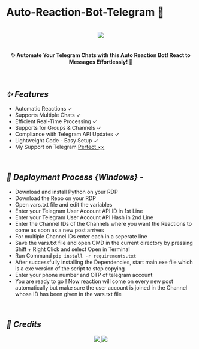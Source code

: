 # **Auto-Reaction-Bot-Telegram 🚀**
<br>

<div align='center'> 
<a href='https://t.me/+Vq1OUKQIB0YxMmRl'>
<img src='https://img.shields.io/badge/Telegram-The Method Zone-blue?logo=telegram&style=flat'> 
</a>
</div>
<br>
<h4 align="center">✨ Automate Your Telegram Chats with this Auto Reaction Bot! React to Messages Effortlessly! 🚀</h4>

<br>

## _✨ Features_
- Automatic Reactions ✓
- Supports Multiple Chats ✓
- Efficient Real-Time Processing ✓
- Supports for Groups & Channels ✓
- Compliance with Telegram API Updates ✓
- Lightweight Code - Easy Setup ✓
- My Support on Telegram <a href="https://t.me/perfect26456">Perfect ×͜×</a>

<br>

## _🚀 Deployment Process {Windows} -_

- Download and install Python on your RDP
- Download the Repo on your RDP
- Open vars.txt file and edit the variables
- Enter your Telegram User Account API ID in 1st Line
- Enter your Telegram User Account API Hash in 2nd Line
- Enter the Channel IDs of the Channels where you want the Reactions to come as soon as a new post arrives
- For multiple Channel IDs enter each in a seperate line
- Save the vars.txt file and open CMD in the current directory by pressing Shift + Right Click and select Open in Terminal
- Run Command ``` pip install -r requirements.txt ```
- After successfully installing the Dependencies, start main.exe file which is a exe version of the script to stop copying
- Enter your phone number and OTP of telegram account
- You are ready to go ! Now reaction will come on every new post automatically but make sure the user account is joined in the Channel whose ID has been given in the vars.txt file

<br>

## _🎯 Credits_

<div align='center'> 
<a href='https://t.me/perfect26456'>
<img src='https://img.shields.io/badge/Telegram-Perfect-blue?logo=telegram&style=flat'> 
</a>
<a href='https://t.me/+Vq1OUKQIB0YxMmRl'>
<img src='https://img.shields.io/badge/Telegram-The Method Zone-blue?logo=telegram&style=flat'> 
</a>
</div>



